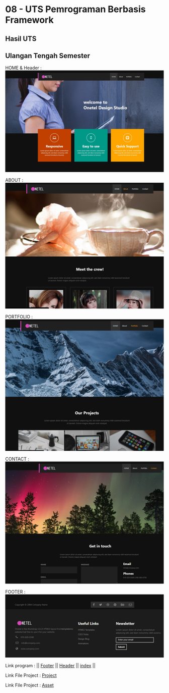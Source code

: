 # 08 - UTS Pemrograman Berbasis Framework

## Hasil UTS

## Ulangan Tengah Semester

HOME & Header :
![LINK GAMBAR](img/1.jpg)

ABOUT :
![LINK GAMBAR](img/2.jpg)

PORTFOLIO :
![LINK GAMBAR](img/3.jpg)

CONTACT :
![LINK GAMBAR](img/4.jpg)

FOOTER :
![LINK GAMBAR](img/5.jpg)


Link program : ||
[Footer](../../src/08_UTS/Footer.js) ||
[Header](../../src/08_UTS/Header.js) ||
[index](../../src/08_UTS/index.html) ||

Link File Project : [Project](../../src/08_UTS/src)

Link File Project : [Asset](../../src/08_UTS/assets)

